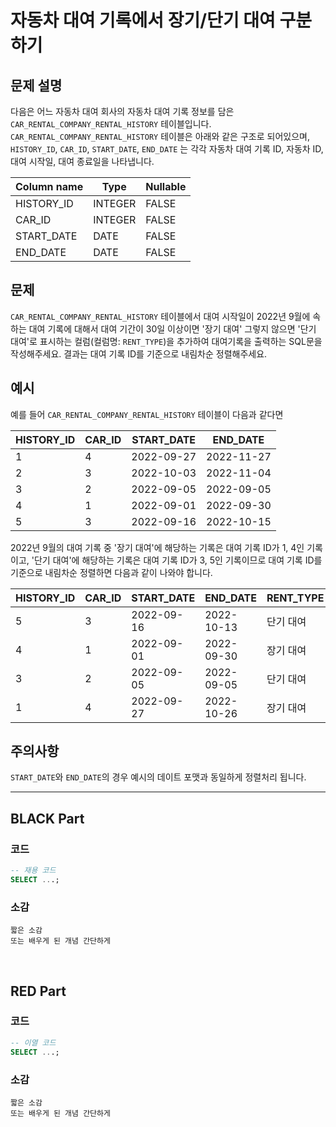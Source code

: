 # 자동차 대여 기록에서 장기/단기 대여 구분하기

## 문제 설명

다음은 어느 자동차 대여 회사의 자동차 대여 기록 정보를 담은 `CAR_RENTAL_COMPANY_RENTAL_HISTORY` 테이블입니다. `CAR_RENTAL_COMPANY_RENTAL_HISTORY` 테이블은 아래와 같은 구조로 되어있으며, `HISTORY_ID`, `CAR_ID`, `START_DATE`, `END_DATE` 는 각각 자동차 대여 기록 ID, 자동차 ID, 대여 시작일, 대여 종료일을 나타냅니다.

| Column name | Type    | Nullable |
|-------------|---------|----------|
| HISTORY_ID  | INTEGER | FALSE    |
| CAR_ID      | INTEGER | FALSE    |
| START_DATE  | DATE    | FALSE    |
| END_DATE    | DATE    | FALSE    |


## 문제

`CAR_RENTAL_COMPANY_RENTAL_HISTORY` 테이블에서 대여 시작일이 2022년 9월에 속하는 대여 기록에 대해서 대여 기간이 30일 이상이면 '장기 대여' 그렇지 않으면 '단기 대여'로 표시하는 컬럼(컬럼명: `RENT_TYPE`)을 추가하여 대여기록을 출력하는 SQL문을 작성해주세요. 결과는 대여 기록 ID를 기준으로 내림차순 정렬해주세요.

## 예시

예를 들어 `CAR_RENTAL_COMPANY_RENTAL_HISTORY` 테이블이 다음과 같다면

| HISTORY_ID | CAR_ID | START_DATE | END_DATE   |
|------------|--------|------------|------------|
| 1          | 4      | 2022-09-27 | 2022-11-27 |
| 2          | 3      | 2022-10-03 | 2022-11-04 |
| 3          | 2      | 2022-09-05 | 2022-09-05 |
| 4          | 1      | 2022-09-01 | 2022-09-30 |
| 5          | 3      | 2022-09-16 | 2022-10-15 |

2022년 9월의 대여 기록 중 '장기 대여'에 해당하는 기록은 대여 기록 ID가 1, 4인 기록이고, '단기 대여'에 해당하는 기록은 대여 기록 ID가 3, 5인 기록이므로 대여 기록 ID를 기준으로 내림차순 정렬하면 다음과 같이 나와야 합니다.

| HISTORY_ID | CAR_ID | START_DATE | END_DATE   | RENT_TYPE |
|------------|--------|------------|------------|-----------|
| 5          | 3      | 2022-09-16 | 2022-10-13 | 단기 대여  |
| 4          | 1      | 2022-09-01 | 2022-09-30 | 장기 대여  |
| 3          | 2      | 2022-09-05 | 2022-09-05 | 단기 대여  |
| 1          | 4      | 2022-09-27 | 2022-10-26 | 장기 대여  |

## 주의사항

`START_DATE`와 `END_DATE`의 경우 예시의 데이트 포맷과 동일하게 정렬처리 됩니다.

---

## BLACK Part

### 코드
```sql
-- 재용 코드
SELECT ...;
```
### 소감
```plaintext
짧은 소감
또는 배우게 된 개념 간단하게
```

<br/>


## RED Part

### 코드
```sql
-- 이열 코드
SELECT ...;
```
### 소감
```plaintext
짧은 소감
또는 배우게 된 개념 간단하게
```
